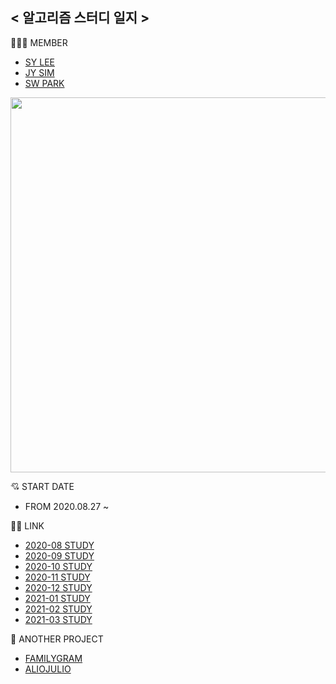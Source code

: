 ## < 알고리즘 스터디 일지 >

👩‍👩‍👧 MEMBER

- [SY LEE](https://github.com/youn16)
- [JY SIM](https://github.com/Jiyooung)
- [SW PARK](https://github.com/Seulwoo)

<img src="https://user-images.githubusercontent.com/54494532/91629967-8a59cb80-ea08-11ea-83dd-fcc93ce6b518.png" width="600"/>


💘 START DATE

- FROM 2020.08.27 ~

👍🏻 LINK

- [2020-08 STUDY](Algo/2020-08/)
- [2020-09 STUDY](Algo/2020-09/)
- [2020-10 STUDY](Algo/2020-10/)
- [2020-11 STUDY](Algo/2020-11/)
- [2020-12 STUDY](Algo/2020-12/)
- [2021-01 STUDY](Algo/2021-01/)
- [2021-02 STUDY](Algo/2021-02/)
- [2021-03 STUDY](Algo/2021-03/)


🌟 ANOTHER PROJECT

- [FAMILYGRAM](https://github.com/youn16/FamilyGram)
- [ALIOJULIO](https://github.com/Jiyooung/ALIOJULIO)


